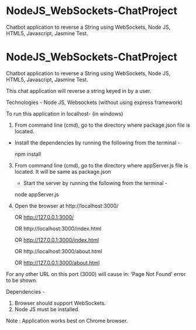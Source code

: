 # NodeJS_WebSockets-ChatProject
Chatbot application to reverse a String using WebSockets, Node JS, HTML5, Javascript, Jasmine Test.

# NodeJS_WebSockets-ChatProject
Chatbot application to reverse a String using WebSockets, Node JS, HTML5, Javascript, Jasmine Test.

This chat application will reverse a string keyed in by a user.

Technologies - Node JS, Websockets (without using express framework)

To run this application in localhost- (in windows)

1) From command line (cmd), go to the directory where package.json file is located. 

 - Install the dependencies by running the following from the terminal -

   npm install 
   
3) From command line (cmd), go to the directory where appServer.js file is located. It will be same as package.json
   
   - Start the server by running the following from the terminal -

   node appServer.js
   
4) Open the browser at 
      http://localhost:3000/
      
   OR http://127.0.0.1:3000/
   
   OR http://localhost:3000/index.html
   
   OR http://127.0.0.1:3000/index.html
   
   OR http://localhost:3000/about.html
   
   OR http://127.0.0.1:3000/about.html

For any other URL on this port (3000) will cause in: 'Page Not Found' error to be shown.
   
Dependencies -

1) Browser should support WebSockets.
2) Node JS must be installed.

Note : Application works best on Chrome browser.
